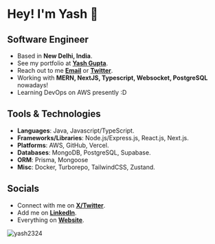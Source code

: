 # Hey! I'm Yash 👋

## Software Engineer

- Based in **New Delhi, India**.
- See my portfolio at [**Yash Gupta**](https://yashgupta.dev/).
- Reach out to me [**Email**](mailto:thisisyashgpt@gmail.com) or [**Twitter**](https://x.com/yashgupta023).
- Working with **MERN, NextJS, Typescript, Websocket, PostgreSQL** nowadays!
- Learning DevOps on AWS presently :D

## Tools & Technologies

- **Languages**: Java, Javascript/TypeScript.
- **Frameworks/Libraries**: Node.js/Express.js, React.js, Next.js. 
- **Platforms**: AWS, GitHub, Vercel.
- **Databases**: MongoDB, PostgreSQL, Supabase.
- **ORM**: Prisma, Mongoose
- **Misc**: Docker, Turborepo, TailwindCSS, Zustand.

## Socials

- Connect with me on [**X/Twitter**](https://x.com/yashgupta023).
- Add me on [**LinkedIn**](https://www.linkedin.com/in/thisisyashgupta).
- Everything on [**Website**](https://www.yashgupta.dev/).



<p><img align="center" src="https://github-readme-streak-stats.herokuapp.com/?user=yash2324&" alt="yash2324" /></p>
